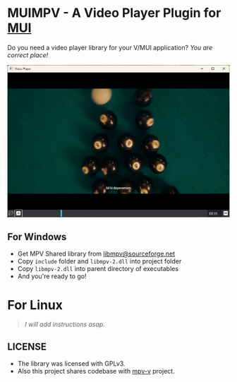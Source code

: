 # MUIMPV - A Video Player Plugin for [MUI](https://github.com/malisipi/mui)

Do you need a video player library for your V/MUI application? *You are correct place!*

!["Example"](./assets/video_player.png)

## For Windows

* Get MPV Shared library from [libmpv@sourceforge.net](https://sourceforge.net/projects/mpv-player-windows/files/libmpv/)
* Copy `include` folder and `libmpv-2.dll` into project folder
* Copy `libmpv-2.dll` into parent directory of executables
* And you're ready to go!

# For Linux

> *I will add instructions asap.*

## LICENSE

* The library was licensed with GPLv3.
* Also this project shares codebase with [mpv-v](https://github.com/xjunko/mpv-v) project.